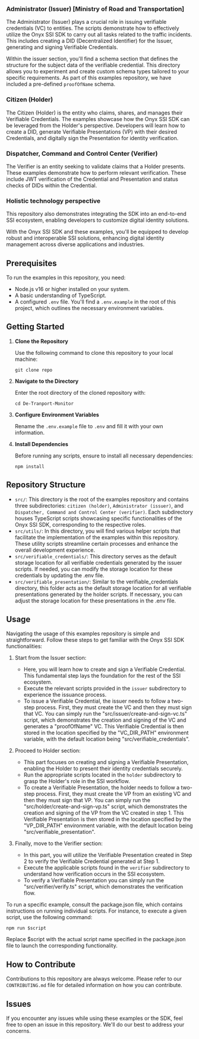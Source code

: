 

### Administrator (Issuer) [Ministry of Road and Transportation]

The Administrator (Issuer) plays a crucial role in issuing verifiable credentials (VC) to entities. The scripts demonstrate how to effectively utilize the Onyx SSI SDK to carry out all tasks related to the traffic incidents. This includes creating a DID (Decentralized Identifier) for the Issuer, generating and signing Verifiable Credentials.

Within the issuer section, you'll find a schema section that defines the structure for the subject data of the verifiable credential. This directory allows you to experiment and create custom schema types tailored to your specific requirements. As part of this examples repository, we have included a pre-defined `proofOfName` schema.

### Citizen (Holder)

The Citizen (Holder) is the entity who claims, shares, and manages their Verifiable Credentials. The examples showcase how the Onyx SSI SDK can be leveraged from the Holder's perspective. Developers will learn how to create a DID, generate Verifiable Presentations (VP) with their desired Credentials, and digitally sign the Presentation for identity verification.

### Dispatcher, Command and Control Center (Verifier)

The Verifier is an entity seeking to validate claims that a Holder presents. These examples demonstrate how to perform relevant verification. These include JWT verification of the Credential and Presentation and status checks of DIDs within the Credential.

### Holistic technology perspective

This repository also demonstrates integrating the SDK into an end-to-end SSI ecosystem, enabling developers to customize digital identity solutions.

With the Onyx SSI SDK and these examples, you'll be equipped to develop robust and interoperable SSI solutions, enhancing digital identity management across diverse applications and industries.


## Prerequisites

To run the examples in this repository, you need:

- Node.js v16 or higher installed on your system.
- A basic understanding of TypeScript.
- A configured `.env` file. You'll find a `.env.example` in the root of this project, which outlines the necessary environment variables.


## Getting Started

1. **Clone the Repository**

   Use the following command to clone this repository to your local machine:

   ```
   git clone repo
   ```

2. **Navigate to the Directory**

   Enter the root directory of the cloned repository with:

   ```
   cd De-Tranport-Monitor
   ```

3. **Configure Environment Variables**

   Rename the `.env.example` file to `.env` and fill it with your own information.

4. **Install Dependencies**

   Before running any scripts, ensure to install all necessary dependencies:

   ```
   npm install
   ```

## Repository Structure

- `src/`: This directory is the root of the examples repository and contains three subdirectories: `citizen (holder)`, `Administrator (issuer)`, and `Dispatcher, Command and Control Center (verifier)`. Each subdirectory houses TypeScript scripts showcasing specific functionalities of the Onyx SSI SDK, corresponding to the respective roles.
- `src/utils/`: In this directory, you will find various helper scripts that facilitate the implementation of the examples within this repository. These utility scripts streamline certain processes and enhance the overall development experience.
- `src/verifiable_credentials/`: This directory serves as the default storage location for all verifiable credentials generated by the issuer scripts. If needed, you can modify the storage location for these credentials by updating the .env file.
- `src/verifiable_presentation/`: Similar to the verifiable_credentials directory, this folder acts as the default storage location for all verifiable presentations generated by the holder scripts. If necessary, you can adjust the storage location for these presentations in the .env file.

## Usage

Navigating the usage of this examples repository is simple and straightforward. Follow these steps to get familiar with the Onyx SSI SDK functionalities:

1. Start from the Issuer section:

   - Here, you will learn how to create and sign a Verifiable Credential. This fundamental step lays the foundation for the rest of the SSI ecosystem.
   - Execute the relevant scripts provided in the `issuer` subdirectory to experience the issuance process.
   - To issue a Verifiable Credential, the issuer needs to follow a two-step process. First, they must create the VC and then they must sign that VC. You can simply run the "src/issuer/create-and-sign-vc.ts" script, which demonstrates the creation and signing of the VC and generates a "proofOfName" VC. This Verifiable Credential is then stored in the location specified by the "VC_DIR_PATH" environment variable, with the default location being "src/verifiable_credentials".

2. Proceed to Holder section:

   - This part focuses on creating and signing a Verifiable Presentation, enabling the Holder to present their identity credentials securely.
   - Run the appropriate scripts located in the `holder` subdirectory to grasp the Holder's role in the SSI workflow.
   - To create a Verifiable Presentation, the holder needs to follow a two-step process. First, they must create the VP from an existing VC and then they must sign that VP. You can simply run the "src/holder/create-and-sign-vp.ts" script, which demonstrates the creation and signing of the VP from the VC created in step 1. This Verifiable Presentation is then stored in the location specified by the "VP_DIR_PATH" environment variable, with the default location being "src/verifiable_presentation".

3. Finally, move to the Verifier section:
   - In this part, you will utilize the Verifiable Presentation created in Step 2 to verify the Verifiable Credential generated at Step 1.
   - Execute the applicable scripts found in the `verifier` subdirectory to understand how verification occurs in the SSI ecosystem.
   - To verify a Verifiable Presentation you can simply run the "src/verifier/verify.ts" script, which demonstrates the verification flow.

To run a specific example, consult the package.json file, which contains instructions on running individual scripts. For instance, to execute a given script, use the following command:

```
npm run $script
```

Replace \$script with the actual script name specified in the package.json file to launch the corresponding functionality.

## How to Contribute

Contributions to this repository are always welcome. Please refer to our `CONTRIBUTING.md` file for detailed information on how you can contribute.

## Issues

If you encounter any issues while using these examples or the SDK, feel free to open an issue in this repository. We'll do our best to address your concerns.

<!-- ## Support

For further assistance, don't hesitate to contact us at [Email].

## License

This project is licensed under the [Your License Name]. Please refer to the `LICENSE` file for more details. -->

